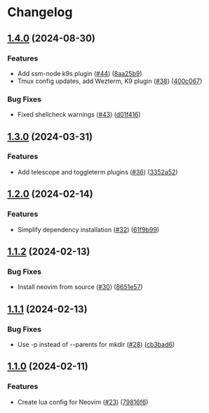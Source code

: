 # Changelog

## [1.4.0](https://github.com/mpriscella/dotfiles/compare/v1.3.0...v1.4.0) (2024-08-30)


### Features

* Add ssm-node k9s plugin ([#44](https://github.com/mpriscella/dotfiles/issues/44)) ([8aa25b9](https://github.com/mpriscella/dotfiles/commit/8aa25b92df13b894446d939b56518872359e456b))
* Tmux config updates, add Wezterm, K9 plugin ([#38](https://github.com/mpriscella/dotfiles/issues/38)) ([400c067](https://github.com/mpriscella/dotfiles/commit/400c06771e55c84abd2c62dee25fd5e76d674e44))


### Bug Fixes

* Fixed shellcheck warnings ([#43](https://github.com/mpriscella/dotfiles/issues/43)) ([d01f416](https://github.com/mpriscella/dotfiles/commit/d01f4166969d51885721c200fd0d2ce18b505af3))

## [1.3.0](https://github.com/mpriscella/dotfiles/compare/v1.2.0...v1.3.0) (2024-03-31)


### Features

* Add telescope and toggleterm plugins ([#36](https://github.com/mpriscella/dotfiles/issues/36)) ([3352a52](https://github.com/mpriscella/dotfiles/commit/3352a524848ce8f76c514b9372a96febc2994da1))

## [1.2.0](https://github.com/mpriscella/dotfiles/compare/v1.1.2...v1.2.0) (2024-02-14)


### Features

* Simplify dependency installation ([#32](https://github.com/mpriscella/dotfiles/issues/32)) ([61f9b99](https://github.com/mpriscella/dotfiles/commit/61f9b999c757a003c2f5d42d932a450e099b493f))

## [1.1.2](https://github.com/mpriscella/dotfiles/compare/v1.1.1...v1.1.2) (2024-02-13)


### Bug Fixes

* Install neovim from source ([#30](https://github.com/mpriscella/dotfiles/issues/30)) ([8651e57](https://github.com/mpriscella/dotfiles/commit/8651e576a81842b111e4df7657be30109cddd2e4))

## [1.1.1](https://github.com/mpriscella/dotfiles/compare/v1.1.0...v1.1.1) (2024-02-13)


### Bug Fixes

* Use -p instead of --parents for mkdir ([#28](https://github.com/mpriscella/dotfiles/issues/28)) ([cb3bad6](https://github.com/mpriscella/dotfiles/commit/cb3bad64d32026e5af3f1f377b1fa986b74d29ec))

## [1.1.0](https://github.com/mpriscella/dotfiles/compare/v1.0.0...v1.1.0) (2024-02-11)


### Features

* Create lua config for Neovim ([#23](https://github.com/mpriscella/dotfiles/issues/23)) ([79816f6](https://github.com/mpriscella/dotfiles/commit/79816f61263a441aee83fc70075b4ea779982d35))
